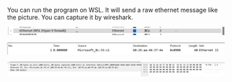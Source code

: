 
You can run the program on WSL. It will send a raw ethernet
message like the picture. You can capture it by wireshark.

![image](pic3.png)

![image](pic.png)

![image](pic2.png)
